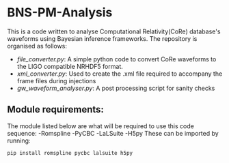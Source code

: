 # BNS-PM-Analysis
This is a code written to analyse Computational Relativity(CoRe) database's waveforms using Bayesian inference frameworks. The repository is organised as follows: 
- *file_converter.py*: A simple python code to convert CoRe waveforms to the LIGO compatible NRHDF5 format. 
- *xml_converter.py*: Used to create the .xml file required to accompany the frame files during injections 
- *gw_waveform_analyser.py*: A post processing script for sanity checks 

## Module requirements: 
The module listed below are what will be required to use this code sequence:
-Romspline 
-PyCBC
-LaLSuite 
-H5py
These can be imported by running: 
```
pip install romspline pycbc lalsuite h5py
```
